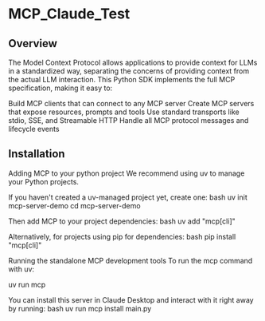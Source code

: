 # MCP_Claude_Test

## Overview
The Model Context Protocol allows applications to provide context for LLMs in a standardized way, separating the concerns of providing context from the actual LLM interaction. This Python SDK implements the full MCP specification, making it easy to:

Build MCP clients that can connect to any MCP server
Create MCP servers that expose resources, prompts and tools
Use standard transports like stdio, SSE, and Streamable HTTP
Handle all MCP protocol messages and lifecycle events

## Installation
Adding MCP to your python project
We recommend using uv to manage your Python projects.

If you haven't created a uv-managed project yet, create one:
bash
uv init mcp-server-demo
cd mcp-server-demo


Then add MCP to your project dependencies:
bash
uv add "mcp[cli]"

Alternatively, for projects using pip for dependencies:
bash
pip install "mcp[cli]"

Running the standalone MCP development tools
To run the mcp command with uv:

uv run mcp


You can install this server in Claude Desktop and interact with it right away by running:
bash
uv run mcp install main.py

